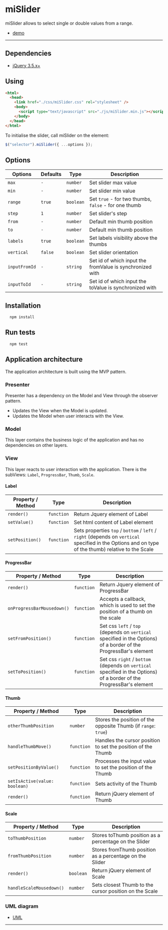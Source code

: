 # miSlider

  miSlider allows to select single or double values from a range.
  * [demo](https://iph9x.github.io/metalamp-4/index.html)

***

## Dependencies
  * [jQuery 3.5.x+](https://jquery.com)

## Using

```html
<html>
  <head>
    <link href="./css/miSlider.css" rel="stylesheet" />
    <body>
      <script type="text/javascript" src="./js/miSlider.min.js"></script>
    </body>
  </head>
</html>
```
To initialise the slider, call miSlider on the element:
```js
$("selector").miSlider({ ...options });
```

## Options

| Options | Defaults | Type | Description |
| --- | --- | --- | --- |
| `max` | `-` | `number` | Set slider max value |
| `min` | `-` | `number` | Set slider min value |
| `range` | `true` | `boolean` | Set `true` - for two thumbs, `false` - for one thumb |
| `step` | `1` | `number` | Set slider's step |
| `from` | `-` | `number` | Default min thumb position |
| `to` | `-` | `number` | Default min thumb position |
| `labels` | `true` | `boolean` | Set labels visibility above the thumbs |
| `vertical` | `false` | `boolean` | Set slider orientation |
| `inputFromId` | `-` | `string` | Set id of which input the fromValue is synchronized with |
| `inputToId` | `-` | `string` | Set id of which input the toValue is synchronized with |

## Installation

```
  npm install
```

## Run tests

```
  npm test
```

## Application architecture

The application architecture is built using the MVP pattern.

### Presenter

Presenter has a dependency on the Model and View through the observer pattern.
* Updates the View when the Model is updated.
* Updates the Model when user interacts with the View.

### Model

This layer contains the business logic of the application and has no dependencies on other layers.

### View

This layer reacts to user interaction with the application.
There is the subViews: `Label`, `ProgressBar`, `Thumb`, `Scale`.

#### Label
| Property / Method | Type | Description |
| --- | --- | --- |
| `render()` | `function` | Return Jquery element of Label |
| `setValue()` | `function` | Set html content of Label element |
| `setPosition()` | `function` | Sets properties `top` / `bottom` / `left` / `right` (depends on `vertical` specified in the Options and on type of the thumb) relative to the Scale |

#### ProgressBar

| Property / Method | Type | Description |
| --- | --- | --- |
| `render()` | `function` | Return Jquery element of ProgressBar |
| `onProgressBarMousedown()` | `function` | Accepts a callback, which is used to set the position of a thumb on the scale |
| `setFromPosition()` | `function` | Set css `left` / `top` (depends on `vertical` specified in the Options) of a border of the ProgressBar's element |
| `setToPosition()` | `function` | Set css `right` / `bottom` (depends on `vertical` specified in the Options) of a border of the ProgressBar's element |

#### Thumb

| Property / Method | Type | Description |
| --- | --- | --- |
| `otherThumbPosition` | `number` | Stores the position of the opposite Thumb (if `range`: `true`)|
| `handleThumbMove()` | `function` | Handles the cursor position to set the position of the Thumb |
| `setPositionByValue()` | `function` | Processes the input value to set the position of the Thumb |
| `setIsActive(value: boolean)` | `function` | Sets activity of the Thumb |
| `render()` | `function` | Return jQuery element of Thumb |

#### Scale

| Property / Method | Type | Description |
| --- | --- | --- |
| `toThumbPosition` | `number` | Stores toThumb position as a percentage on the Slider |
| `fromThumbPosition` | `number` | Stores fromThumb position as a percentage on the Slider |
| `render()` | `boolean` | Return jQuery element of Scale |
| `handleScaleMousedown()` | `number` | Sets closest Thumb to the cursor position on the Scale |

### UML diagram
  * [UML](https://viewer.diagrams.net/?highlight=0000ff&edit=_blank&layers=1&nav=1#R7Z1bc5s4FIB%2FTWZ2H7Jjbr48xmmStknatMkm7dOOYstAi5ELchzn16%2FAwgZ0jAGbSzAzmYkR4qbvSDo3xIlyPn29ctDMuCVjbJ3InfHrifLhRJYlVe6yf17JclXS7%2FIC3THHvNKm4N58w7yww0vn5hi7kYqUEIuas2jhiNg2HtFIGXIcsohWmxAretUZ0rFQcD9Cllj6ZI6pwZ9C7m3KP2JTN4IrS93Bas8UBZX5k7gGGpNFqEi5OFHOHULo6tf09RxbXuMF7fL0aflk3fzuXn3%2B5v5B%2Fw6vH748nq5OdpnlkPUjONimuU99R2fmT7d%2FdX2xmP4aobfl%2FPPwVJL5s9Fl0GB4zNqPbxKHGkQnNrIuNqXDTekNITNWTWKFvzClS44fzSlhRQadWnwvfjXpD%2Fa784%2FGt36G9nzwpK0TbCyDDZs6y9BB3ubP8L7NYf5WcNwYuQYe89M7ZG6P%2FS1vV8qG5A3ukrkz4q3y9nty%2BfFR%2FfVjdnf5bdG5Onv%2BfMobvEORo2OaUI%2F3GK9lQ0LJMV1hMsXs%2FlkFB1uImi9RyUW8A%2BjrehvI7AfnDDNPuusXZM35le4c7LIWwY4gDO7CnFrI9qhPiE0DufDaElmmbrPfo9WRyvAFO9RkHe%2BM76CebAxHhmmNb9CSzL0Wcika%2FQ62hgZxzDd2WhSICdvtUC5EbOAJ17j3juSXZrfL6twFGKV10Q1yKa8zIpaFZq757N%2BwV2XKMJn2kFBKpsGJItKx7uD%2BBnXI7%2FWQIWUWHq818Gsibr5XHvARh4%2BwAw5osRmupC4vM0JDFSvdLiH8at%2FZkIpsnbXB5nJKJ3I5SU17vdjlkMW424jiodeKriCX6yfNL6qSIKpTf4JSzlgpn6tiEssanYak08ITulU23RkambZ%2B49f5oG5KvvOn9ooIO3Zi%2BXJhmOMxtn25oYii53VfmBHTpn6zaEP2xxrv3Bu0NHZD52xb2myzP6%2B6Q8%2BJzUQMmb4sYSa3C%2BzJLiBliZ14t5Qto%2FSyUj7YsCMLLF9MvFihfPR%2BNY1kwuDCZ0Z4SjoMb02umLcq8BYIW6Y%2Fs4T0BHHU3YF%2FykD6Sgnn%2FeArJKeSIBOKKBMKwN9Cz9i6I65JTeKd31nVjclFVZ24108Htb8%2FU1hdFJg6c%2FuvvxvXdYvi1696ENYEgPPZmE3hlw6ZthxTc5SkEkdXsCeKs%2BkK5ANpMabHqKQcTwvDKE6SK4wtxPQQu2p5EC13%2BG2g3FqT%2Bej%2BzLq%2B%2Fj6ffD2VxFFVx8xWbjJHgU9atNs5prZ7i5ocuwJG0C5pfSLF%2B0SUTtRJoXQB4dAGonAogbc2o1Mk5oNRO%2FV1igwEMRVE9NgNq25qeUvwjkDidQDDCrzhnsDUxfTWPGLbKjNCBVADIISFTR99kCF6bSDDg7q2MpNOOxcUprWLigIj3VATulrUkMOkVNTgwNxII7ta0KBHpVTS4PB9T%2FGsZX1o1pDbpdSpWhId2a0fNA9JyPdSaq8VjaHWD5odI%2BR6KRVjkC3WOkL3sGGlqpUlYFjVG6sYF4ZRLVETgv3ZYnBJb6jSuwVOWq4J%2FqQSVRwYoiJAbHKsvgCEg6odSpJofMI5b21EoviIhNaPRiRSR6t6uQISmvZ%2BsjRlcagRRPTYIxLrvnzwhM2iQhLyttwET5979AobO5kUQBOKTpSbfrst9euBtDAPEIAoNeNEtJZ5AKLZKPMoeSu6tcjIhPV0CGXT%2B2QBIEtNyQRJglZz2ynzsCwzLxNkKWq0etsr85CsPDkTzM1scmZNERTLTM0EKYoZF3pTc2sKowjGB0qlKPqz9MaG2IvDCMUHQIyFvQUmegZuPF%2BKwLD1S5aQKT2IOgp7EjBW9wDxkPJlSkux18eVfi0ck%2FBLUqKdLMjoETkmkzvzXo5JSMCKGn5k0WRmzzjGTmNnkQIgQv5ICGJxLzCK5rKLaSD1Lcr9vJHlohStZYay2bZyARwhV2S5HEUr684hOlOO3CFyWu2uirWBOnm1O6352p1oTrba3bYu%2FX60OzEP%2F9i1u%2BwQq9fuxLxsYocmk1sydzEbUI9Y0ctOtXJFTxHtaR53Xo9nLcz3ou0pWyLPrQmWHSYYfC6KJn6bfp%2F2Df3yw%2FV%2Fl7dPXz7251fBQjKZ1nGNarjlr%2BoqR5Z1lU4yLOuaTd8OL%2BQK9wWOL7ySK1yRayeHW8rVP%2FTMcdAyVIHL%2FObMd17BRk3vxrJDB3Js7d94fSWpOvuxuoGDqudBm4bGl9WyzK0dWUH2ci%2BvHakkKPrvzo4Eo5KiqkrJgzGfPm%2BMNG%2BNUpuVACskN2NO3BGnTOjgexuSxWXWidrqhKmqLdq90UJry5aru7ZvHKRkmEWLhVaXLdP1o4h5Bcfu%2BskOsXq7Usy4M5DN%2BpGv%2FbWOnxxMqzcvOwKs%2BpuX9bEu%2BYC507oMYoYVW5dSR4so7wMp2bpUY8ZFrP7e5iUokUq1Etk7EpEMRpTyv12TeN%2BhycXX5wVhaJ0KZQSnI90%2BvU8h3yvRNfUpwHIKxL%2BogZ1jMz53K0P91FJXgV8BXrO9%2FbJJAVjT%2BhSKMj7VbWaL32VvWe85YoslM83KQ9UquEZrIP7D5ZFnJ2YnWrlfQQWXYv3kno08tbNFWVN3AsyyTfI6AEboLelSMWqVuoWC3%2F43YdcuogK%2FJSuS3MsGT2uCB%2F7CmpjgwRJo7wl6BPlGAoqFnvQVzAN7%2BASXXHy1MknToqdYSR0%2F6vD2b69GDuPOuxsZAu1554elg6WLajI09KT6UE%2Frk40ODR1V3cHd37rDjsmazPMe1kcY6uWp7VU6TQTJheV9aL4E6nXOSIzHjOQDx4ASGylkRnx9drHzkv5L9vJJGxDYIavpAwLdWBwwpX8%2B50oENf2QPSypbcLSTgt43ZvruEQqfMdiJMCdP7sjx3w%2BYodUdo5lLo4K3zKwOKrdosyBssylUeFbFh3%2FE9NpGdb0K%2FWw7aBVaTtkcTEV6Sqqh2KvBv6%2B4Mu4%2FeRkMC22YkHW%2Br0kwyH10aX5ubpVSmqn0ZIq2phKPthZRV74GPQOEY7fV9b6iSKfQ1JH%2Fw6%2F3Jw%2FjZTH8R%2FjB375NHu5AJYMZ9MfDswdYF4U7JBzYhHP4WWTlRVtWlasaKchvbZPFoZJ8T2bQr1rLhw0E7pFNhHNsl6eGml8TVRYVGiuSzBR0851IBfxLezj5CLFXmmFvAelgpFbMJBTRwWyPIviAr%2FWV%2B2r7hmm3K2vuudwLMfm1gNO3sFH%2B1KmgpcQT4Cx9yrFHo0npA4pSr1uBPw%2FnZ68A37aANNBJGLP1RDkYiSCbTqE0LACxEY8Y%2FXxM%2BXifw%3D%3D)

***

